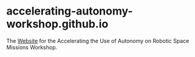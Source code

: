 # accelerating-autonomy-workshop.github.io
The [Website](https://accelerating-autonomy-workshop.github.io) for the Accelerating the Use of Autonomy on Robotic Space Missions Workshop.
